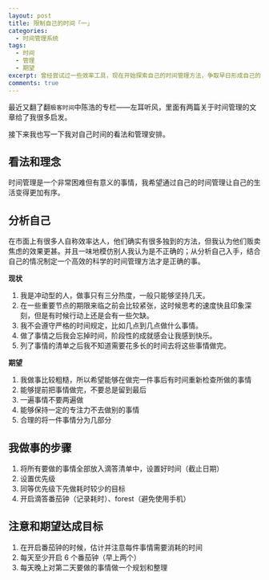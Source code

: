 ```yaml
---
layout: post
title: 限制自己的时间「一」
categories:
  - 时间管理系统
tags:
  - 时间
  - 管理
  - 期望
excerpt: 曾经尝试过一些效率工具，现在开始探索自己的时间管理方法，争取早日形成自己的时间管理体系
comments: true
---
```


最近又翻了翻`极客时间`中陈浩的专栏——左耳听风，里面有两篇关于时间管理的文章给了我很多启发。

接下来我也写一下我对自己时间的看法和管理安排。

## 看法和理念

时间管理是一个非常困难但有意义的事情，我希望通过自己的时间管理让自己的生活变得更加有序。

## 分析自己

在市面上有很多人自称效率达人，他们确实有很多独到的方法，但我认为他们贩卖焦虑的效果更甚。并且一味地模仿别人我认为是不正确的；从分析自己入手，结合自己的情况制定一个高效的科学的时间管理方法才是正确的事。


**现状**

1. 我是冲动型的人，做事只有三分热度，一般只能够坚持几天。
2. 在一些重要节点的期限来临之前会比较紧张，这时候思考的速度快且印象深刻，但是有时候行动上还是会有一些欠缺。
3. 我不会遵守严格的时间规定，比如几点到几点做什么事情。
4. 做了事情之后我会忘掉时间，阶段性的成就感会让我感到快乐。
5. 列了事情的清单之后我不知道需要花多长的时间去将这些事情做完。


**期望**

1. 我做事比较粗糙，所以希望能够在做完一件事后有时间重新检查所做的事情
2. 能够提前把事情做完，不要总是留到最后
3. 一遍事情不要两遍做
4. 能够保持一定的专注力不去做别的事情
5. 合理的将一件事情分为几部分 


## 我做事的步骤

1. 将所有要做的事情全部放入滴答清单中，设置好时间（截止日期）
2. 设置优先级
3. 同等优先级下先做耗时较少的目标
4. 开启滴答番茄钟（记录耗时）、forest（避免使用手机）

## 注意和期望达成目标

1. 在开启番茄钟的时候，估计并注意每件事情需要消耗的时间
2. 每天至少开启 6 个番茄钟（早上两个）
3. 每天晚上对第二天要做的事情做一个规划和整理
